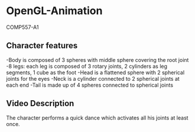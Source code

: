 # OpenGL-Animation
COMP557-A1

## Character features
-Body is composed of 3 spheres with middle sphere covering the root joint
-8 legs: each leg is composed of 3 rotary joints, 2 cylinders as leg segments, 1 cube as the foot
-Head is a flattened sphere with 2 spherical joints for the eyes
-Neck is a cylinder connected to 2 spherical joints at each end
-Tail is made up of 4 spheres connected to spherical joints

## Video Description
The character performs a quick dance which activates all his joints at least once.

